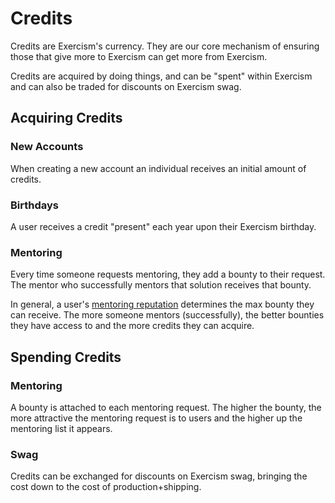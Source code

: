# Credits

Credits are Exercism's currency. They are our core mechanism of ensuring those that give more to Exercism can get more from Exercism.

Credits are acquired by doing things, and can be "spent" within Exercism and can also be traded for discounts on Exercism swag.

## Acquiring Credits

### New Accounts

When creating a new account an individual receives an initial amount of credits.

### Birthdays

A user receives a credit "present" each year upon their Exercism birthday.

### Mentoring

Every time someone requests mentoring, they add a bounty to their request. The mentor who successfully mentors that solution receives that bounty.

In general, a user's [mentoring reputation](../reputation.md) determines the max bounty they can receive. The more someone mentors (successfully), the better bounties they have access to and the more credits they can acquire.

## Spending Credits

### Mentoring

A bounty is attached to each mentoring request. The higher the bounty, the more attractive the mentoring request is to users and the higher up the mentoring list it appears.

### Swag

Credits can be exchanged for discounts on Exercism swag, bringing the cost down to the cost of production+shipping.
